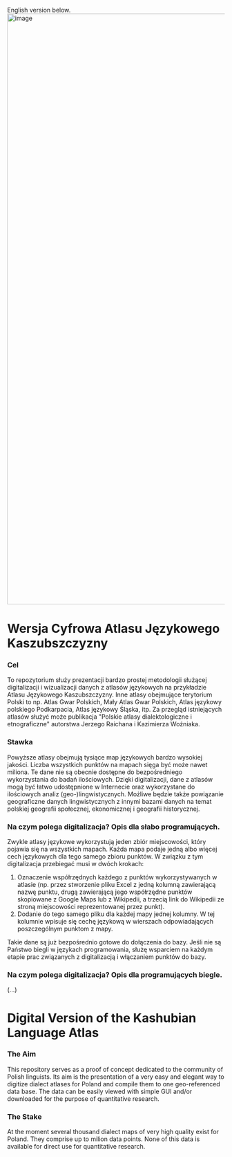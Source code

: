 English version below.
<img width="2048" height="1365" alt="image" src="https://github.com/user-attachments/assets/b9397e4b-d2a7-444a-a7cb-94b488d6f8be" />

# Wersja Cyfrowa Atlasu Językowego Kaszubszczyzny
### Cel
To repozytorium służy prezentacji bardzo prostej metodologii służącej digitalizacji i wizualizacji danych z atlasów językowych na przykładzie Atlasu Językowego Kaszubszczyzny. Inne atlasy obejmujące terytorium Polski to np. Atlas Gwar Polskich, Mały Atlas Gwar Polskich, Atlas językowy polskiego Podkarpacia, Atlas językowy Śląska, itp. Za przegląd istniejących atlasów służyć może publikacja "Polskie atlasy dialektologiczne i etnograficzne" autorstwa Jerzego Raichana i Kazimierza Woźniaka.

### Stawka
Powyższe atlasy obejmują tysiące map językowych bardzo wysokiej jakości. Liczba wszystkich punktów na mapach sięga być może nawet miliona. Te dane nie są obecnie dostępne do bezpośredniego wykorzystania do badań ilościowych. Dzięki digitalizacji, dane z atlasów mogą być łatwo udostępnione w Internecie oraz wykorzystane do ilościowych analiz (geo-)lingwistycznych. Możliwe będzie także powiązanie geograficzne danych lingwistycznych z innymi bazami danych na temat polskiej geografii społecznej, ekonomicznej i geografii historycznej.

### Na czym polega digitalizacja? Opis dla słabo programujących.
Zwykle atlasy językowe wykorzystują jeden zbiór miejscowości, który pojawia się na wszystkich mapach. Każda mapa podaje jedną albo więcej cech językowych dla tego samego zbioru punktów. W związku z tym digitalizacja przebiegać musi w dwóch krokach:
1. Oznaczenie współrzędnych każdego z punktów wykorzystywanych w atlasie (np. przez stworzenie pliku Excel z jedną kolumną zawierającą nazwę punktu, drugą zawierającą jego współrzędne punktów skopiowane z Google Maps lub z Wikipedii, a trzecią link do Wikipedii ze stroną miejscowości reprezentowanej przez punkt).
2. Dodanie do tego samego pliku dla każdej mapy jednej kolumny. W tej kolumnie wpisuje się cechę językową w wierszach odpowiadających poszczególnym punktom z mapy.

Takie dane są już bezpośrednio gotowe do dołączenia do bazy. Jeśli nie są Państwo biegli w językach programowania, służę wsparciem na każdym etapie prac związanych z digitalizacją i włączaniem punktów do bazy.

### Na czym polega digitalizacja? Opis dla programujących biegle.
(...)

# Digital Version of the Kashubian Language Atlas
### The Aim
This repository serves as a proof of concept dedicated to the community of Polish linguists. Its aim is the presentation of a very easy and elegant way to digitize dialect atlases for Poland and compile them to one geo-referenced data base. The data can be easily viewed with simple GUI and/or downloaded for the purpose of quantitative research.

### The Stake
At the moment several thousand dialect maps of very high quality exist for Poland. They comprise up to milion data points. None of this data is available for direct use for quantitative research.

